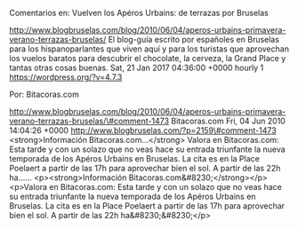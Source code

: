 Comentarios en: Vuelven los Apéros Urbains: de terrazas por Bruselas

http://www.blogbruselas.com/blog/2010/06/04/aperos-urbains-primavera-verano-terrazas-bruselas/
El blog-guía escrito por españoles en Bruselas para los hispanoparlantes
que viven aquí y para los turistas que aprovechan los vuelos baratos
para descubrir el chocolate, la cerveza, la Grand Place y tantas otras
cosas buenas. Sat, 21 Jan 2017 04:36:00 +0000 hourly 1
https://wordpress.org/?v=4.7.3

Por: Bitacoras.com

http://www.blogbruselas.com/blog/2010/06/04/aperos-urbains-primavera-verano-terrazas-bruselas/\#comment-1473
Bitacoras.com Fri, 04 Jun 2010 14:04:26 +0000
http://www.blogbruselas.com/?p=2159\#comment-1473
&lt;strong&gt;Información Bitacoras.com\...&lt;/strong&gt; Valora en
Bitacoras.com: Esta tarde y con un solazo que no veas hace su entrada
triunfante la nueva temporada de los Apéros Urbains en Bruselas. La cita
es en la Place Poelaert a partir de las 17h para aprovechar bien el sol.
A partir de las 22h ha\...\... \<p\>\<strong\>Información
Bitacoras.com&\#8230;\</strong\>\</p\> \<p\>Valora en Bitacoras.com:
Esta tarde y con un solazo que no veas hace su entrada triunfante la
nueva temporada de los Apéros Urbains en Bruselas. La cita es en la
Place Poelaert a partir de las 17h para aprovechar bien el sol. A partir
de las 22h ha&\#8230;&\#8230;\</p\>
